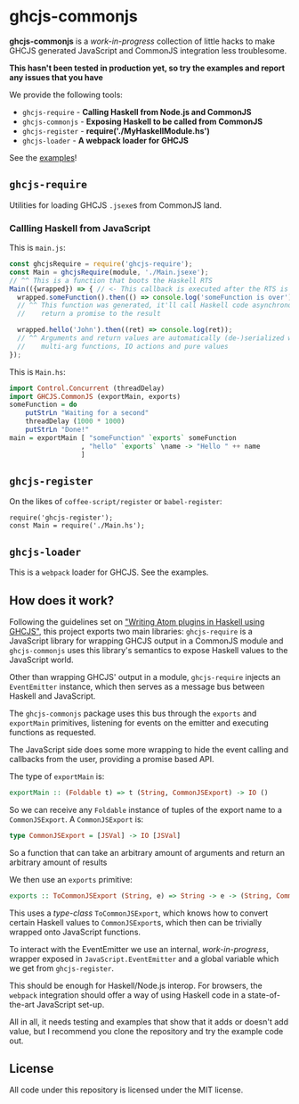 # ghcjs-commonjs
**ghcjs-commonjs** is a _work-in-progress_ collection of little hacks to make
GHCJS generated JavaScript and CommonJS integration less troublesome.

**This hasn't been tested in production yet, so try the examples and report
any issues that you have**

We provide the following tools:

- `ghcjs-require`     - **Calling Haskell from Node.js and CommonJS**
- `ghcjs-commonjs`    - **Exposing Haskell to be called from CommonJS**
- `ghcjs-register`    - **require('./MyHaskellModule.hs')**
- `ghcjs-loader`      - **A webpack loader for GHCJS**

See the [examples](/examples/README.md)!

## `ghcjs-require`
Utilities for loading GHCJS `.jsexe`s from CommonJS land.

### Callling Haskell from JavaScript
This is `main.js`:
```javascript
const ghcjsRequire = require('ghcjs-require');
const Main = ghcjsRequire(module, './Main.jsexe');
// ^^ This is a function that boots the Haskell RTS
Main(({wrapped}) => { // <- This callback is executed after the RTS is loaded
  wrapped.someFunction().then(() => console.log('someFunction is over'));
  // ^^ This function was generated, it'll call Haskell code asynchronously and
  //    return a promise to the result

  wrapped.hello('John').then((ret) => console.log(ret));
  // ^^ Arguments and return values are automatically (de-)serialized we can use
  //    multi-arg functions, IO actions and pure values
});
```

This is `Main.hs`:
```haskell
import Control.Concurrent (threadDelay)
import GHCJS.CommonJS (exportMain, exports)
someFunction = do
    putStrLn "Waiting for a second"
    threadDelay (1000 * 1000)
    putStrLn "Done!"
main = exportMain [ "someFunction" `exports` someFunction
                  , "hello" `exports` \name -> "Hello " ++ name
                  ]
```

## `ghcjs-register`
On the likes of `coffee-script/register` or `babel-register`:
```
require('ghcjs-register');
const Main = require('./Main.hs');
```

## `ghcjs-loader`
This is a `webpack` loader for GHCJS. See the examples.

## How does it work?
Following the guidelines set on
["Writing Atom plugins in Haskell using GHCJS"](http://edsko.net/2015/02/14/atom-haskell),
this project exports two main libraries: `ghcjs-require` is a JavaScript library
for wrapping GHCJS output in a CommonJS module and `ghcjs-commonjs` uses this
library's semantics to expose Haskell values to the JavaScript world.

Other than wrapping GHCJS' output in a module, `ghcjs-require` injects an
`EventEmitter` instance, which then serves as a message bus between Haskell and
JavaScript.

The `ghcjs-commonjs` package uses this bus through the `exports` and
`exportMain` primitives, listening for events on the emitter and executing
functions as requested.

The JavaScript side does some more wrapping to hide the event calling and
callbacks from the user, providing a promise based API.

The type of `exportMain` is:
```haskell
exportMain :: (Foldable t) => t (String, CommonJSExport) -> IO ()
```

So we can receive any `Foldable` instance of tuples of the export name to a
`CommonJSExport`. A `CommonJSExport` is:
```haskell
type CommonJSExport = [JSVal] -> IO [JSVal]
```

So a function that can take an arbitrary amount of arguments and return an
arbitrary amount of results

We then use an `exports` primitive:
```haskell
exports :: ToCommonJSExport (String, e) => String -> e -> (String, CommonJSExport)
```

This uses a _type-class_ `ToCommonJSExport`, which knows how to convert certain
Haskell values to `CommonJSExport`s, which then can be trivially wrapped onto
JavaScript functions.

To interact with the EventEmitter we use an internal, _work-in-progress_,
wrapper exposed in `JavaScript.EventEmitter` and a global variable which we get
from `ghcjs-register`.

This should be enough for Haskell/Node.js interop. For browsers, the `webpack`
integration should offer a way of using Haskell code in a state-of-the-art
JavaScript set-up.

All in all, it needs testing and examples that show that it adds or doesn't add
value, but I recommend you clone the repository and try the example code out.

## License
All code under this repository is licensed under the MIT license.
